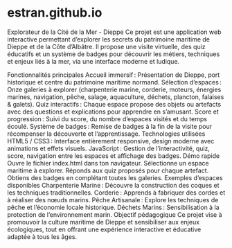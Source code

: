 # estran.github.io
Explorateur de la Cité de la Mer - Dieppe
Ce projet est une application web interactive permettant d’explorer les secrets du patrimoine maritime de Dieppe et de la Côte d’Albâtre. Il propose une visite virtuelle, des quiz éducatifs et un système de badges pour découvrir les métiers, techniques et enjeux liés à la mer, via une interface moderne et ludique.

Fonctionnalités principales
Accueil immersif : Présentation de Dieppe, port historique et centre du patrimoine maritime normand.
Sélection d’espaces : Onze galeries à explorer (charpenterie marine, corderie, moteurs, énergies marines, navigation, pêche, salage, aquaculture, déchets, plancton, falaises & galets).
Quiz interactifs : Chaque espace propose des objets ou artefacts avec des questions et explications pour apprendre en s’amusant.
Score et progression : Suivi du score, du nombre d’espaces visités et du temps écoulé.
Système de badges : Remise de badges à la fin de la visite pour récompenser la découverte et l’apprentissage.
Technologies utilisées
HTML5 / CSS3 : Interface entièrement responsive, design moderne avec animations et effets visuels.
JavaScript : Gestion de l’interactivité, quiz, score, navigation entre les espaces et affichage des badges.
Démo rapide
Ouvre le fichier index.html dans ton navigateur.
Sélectionne un espace maritime à explorer.
Réponds aux quiz proposés pour chaque artefact.
Obtiens des badges en complétant toutes les galeries.
Exemples d’espaces disponibles
Charpenterie Marine : Découvre la construction des coques et les techniques traditionnelles.
Corderie : Apprends à fabriquer des cordes et à réaliser des nœuds marins.
Pêche Artisanale : Explore les techniques de pêche et l’économie locale historique.
Déchets Marins : Sensibilisation à la protection de l’environnement marin.
Objectif pédagogique
Ce projet vise à promouvoir la culture maritime de Dieppe et sensibiliser aux enjeux écologiques, tout en offrant une expérience interactive et éducative adaptée à tous les âges.

